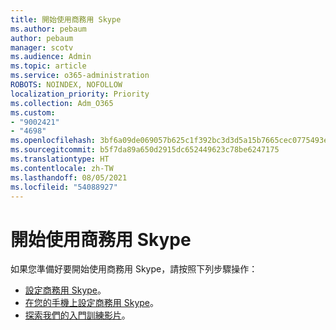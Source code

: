 ```yaml
---
title: 開始使用商務用 Skype
ms.author: pebaum
author: pebaum
manager: scotv
ms.audience: Admin
ms.topic: article
ms.service: o365-administration
ROBOTS: NOINDEX, NOFOLLOW
localization_priority: Priority
ms.collection: Adm_O365
ms.custom:
- "9002421"
- "4698"
ms.openlocfilehash: 3bf6a09de069057b625c1f392bc3d3d5a15b7665cec0775493e38fd47fbcf3f4
ms.sourcegitcommit: b5f7da89a650d2915dc652449623c78be6247175
ms.translationtype: HT
ms.contentlocale: zh-TW
ms.lasthandoff: 08/05/2021
ms.locfileid: "54088927"
---
```

# <a name="getting-started-using-skype-for-business"></a>開始使用商務用 Skype

如果您準備好要開始使用商務用 Skype，請按照下列步驟操作：

- [設定商務用 Skype](https://support.office.com/article/Set-up-Skype-for-Business-c0b4ef28-d281-4bb6-ba4d-50495d2ae24c)。
- [在您的手機上設定商務用 Skype](https://support.office.com/article/set-up-your-mobile-apps-985ab72b-47ed-4e0b-9ee5-7376263553ca)。
- [探索我們的入門訓練影片](https://support.office.com/article/video-download-and-install-skype-for-business-9162ae37-12f9-4971-bbbe-2e4a05590f36)。
